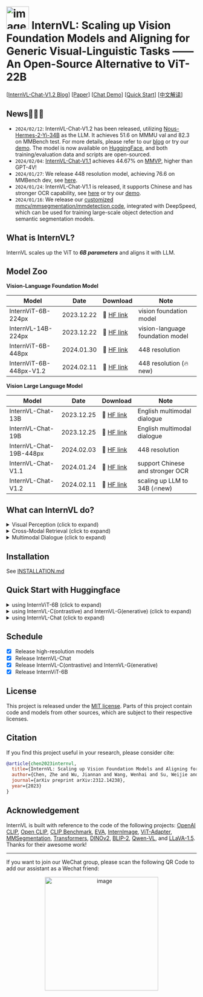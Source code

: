 # <img width="60" alt="image" src="https://github.com/OpenGVLab/InternVL/assets/8529570/5aa4cda8-b453-40a0-9336-17012b430ae8"> InternVL: Scaling up Vision Foundation Models and Aligning for Generic Visual-Linguistic Tasks —— An Open-Source Alternative to ViT-22B

\[[InternVL-Chat-V1.2 Blog](./BLOG.md)\]   \[[Paper](https://arxiv.org/abs/2312.14238)\]  \[[Chat Demo](https://internvl.opengvlab.com/)\]  \[[Quick Start](#quick-start-with-huggingface)\]  \[[中文解读](https://mp.weixin.qq.com/s/bdfAJRqOF9tUk8Vy9KC_XQ)\]

## News🚀🚀🚀

- `2024/02/12`: InternVL-Chat-V1.2 has been released, utilizing [Nous-Hermes-2-Yi-34B](https://huggingface.co/NousResearch/Nous-Hermes-2-Yi-34B) as the LLM. It achieves 51.6 on MMMU val and 82.3 on MMBench test. For more details, please refer to our [blog](BLOG.md) or try our [demo](https://internvl.opengvlab.com/). The model is now available on [HuggingFace](https://huggingface.co/OpenGVLab/InternVL-Chat-Chinese-V1-2), and both training/evaluation data and scripts are open-sourced.
- `2024/02/04`: [InternVL-Chat-V1.1](https://huggingface.co/OpenGVLab/InternVL-Chat-Chinese-V1-1) achieves 44.67% on [MMVP](https://github.com/tsb0601/MMVP), higher than GPT-4V!
- `2024/01/27`: We release 448 resolution model, achieving 76.6 on MMBench dev, see [here](https://github.com/OpenGVLab/InternVL/tree/main/internvl_chat#-evaluation-chinese-models).
- `2024/01/24`: InternVL-Chat-V1.1 is released, it supports Chinese and has stronger OCR capability, see [here](https://huggingface.co/OpenGVLab/InternVL-Chat-Chinese-V1-1) or try our [demo](https://internvl.opengvlab.com/).
- `2024/01/16`: We release our [customized mmcv/mmsegmentation/mmdetection code](https://github.com/OpenGVLab/InternVL-MMDetSeg), integrated with DeepSpeed, which can be used for training large-scale object detection and semantic segmentation models.

## What is InternVL?

InternVL scales up the ViT to _**6B parameters**_ and aligns it with LLM.

## Model Zoo

**Vision-Language Foundation Model**

| Model                   | Date       | Download                                                               | Note                             |
| ----------------------- | ---------- | ---------------------------------------------------------------------- | -------------------------------- |
| InternViT-6B-224px      | 2023.12.22 | 🤗 [HF link](https://huggingface.co/OpenGVLab/InternViT-6B-224px)      | vision foundation model          |
| InternVL-14B-224px      | 2023.12.22 | 🤗 [HF link](https://huggingface.co/OpenGVLab/InternVL-14B-224px)      | vision-language foundation model |
| InternViT-6B-448px      | 2024.01.30 | 🤗 [HF link](https://huggingface.co/OpenGVLab/InternViT-6B-448px)      | 448 resolution                   |
| InternViT-6B-448px-V1.2 | 2024.02.11 | 🤗 [HF link](https://huggingface.co/OpenGVLab/InternViT-6B-448px-V1-2) | 448 resolution (🔥new)           |

**Vision Large Language Model**

| Model                   | Date       | Download                                                                             | Note                             |
| ----------------------- | ---------- | ------------------------------------------------------------------------------------ | -------------------------------- |
| InternVL-Chat-13B       | 2023.12.25 | 🤗 [HF link](https://huggingface.co/OpenGVLab/InternVL-Chat-ViT-6B-Vicuna-7B)        | English multimodal dialogue      |
| InternVL-Chat-19B       | 2023.12.25 | 🤗 [HF link](https://huggingface.co/OpenGVLab/InternVL-Chat-ViT-6B-Vicuna-13B)       | English multimodal dialogue      |
| InternVL-Chat-19B-448px | 2024.02.03 | 🤗 [HF link](https://huggingface.co/OpenGVLab/InternVL-Chat-ViT-6B-Vicuna-13B-448px) | 448 resolution                   |
| InternVL-Chat-V1.1      | 2024.01.24 | 🤗 [HF link](https://huggingface.co/OpenGVLab/InternVL-Chat-Chinese-V1-1)            | support Chinese and stronger OCR |
| InternVL-Chat-V1.2      | 2024.02.11 | 🤗 [HF link](https://huggingface.co/OpenGVLab/InternVL-Chat-Chinese-V1-2)            | scaling up LLM to 34B (🔥new)    |

## What can InternVL do?

<details>
  <summary>Visual Perception (click to expand)</summary>

- Linear-Probe Image Classification [\[see details\]](./classification#-evaluation)

  ViT-22B uses the private JFT-3B dataset.

  | method              | #param | IN-1K | IN-ReaL | IN-V2 | IN-A | IN-R | IN-Sketch |
  | ------------------- | :----: | :---: | :-----: | :---: | :--: | :--: | :-------: |
  | OpenCLIP-G          |  1.8B  | 86.2  |  89.4   | 77.2  | 63.8 | 87.8 |   66.4    |
  | DINOv2-g            |  1.1B  | 86.5  |  89.6   | 78.4  | 75.9 | 78.8 |   62.5    |
  | EVA-01-CLIP-g       |  1.1B  | 86.5  |  89.3   | 77.4  | 70.5 | 87.7 |   63.1    |
  | MAWS-ViT-6.5B       |  6.5B  | 87.8  |    -    |   -   |  -   |  -   |     -     |
  | ViT-22B\*           | 21.7B  | 89.5  |  90.9   | 83.2  | 83.8 | 87.4 |     −     |
  | InternViT-6B (ours) |  5.9B  | 88.2  |  90.4   | 79.9  | 77.5 | 89.8 |   69.1    |

- Semantic Segmentation [\[see details\]](./segmentation#-evaluation)

  | method                | decoder | #param (train/total) | crop size | mIoU         |
  | --------------------- | :-----: | :------------------: | :-------: | ------------ |
  | OpenCLIP-G (frozen)   | Linear  |     0.3M / 1.8B      |    512    | 39.3         |
  | ViT-22B (frozen)      | Linear  |     0.9M / 21.7B     |    504    | 34.6         |
  | InternViT-6B (frozen) | Linear  |     0.5M / 5.9B      |    504    | 47.2 (+12.6) |
  | ViT-22B (frozen)      | UperNet |     0.8B / 22.5B     |    504    | 52.7         |
  | InternViT-6B (frozen) | UperNet |     0.4B / 6.3B      |    504    | 54.9 (+2.2)  |
  | ViT-22B               | UperNet |    22.5B / 22.5B     |    504    | 55.3         |
  | InternViT-6B          | UperNet |     6.3B / 6.3B      |    504    | 58.9 (+3.6)  |

- Zero-Shot Image Classification [\[see details\]](./clip_benchmark#imagenet-variants-and-objectnet)

  | method            | IN-1K | IN-A | IN-R | IN-V2 | IN-Sketch | ObjectNet |
  | ----------------- | :---: | :--: | :--: | :---: | :-------: | :-------: |
  | OpenCLIP-G        | 80.1  | 69.3 | 92.1 | 73.6  |   68.9    |   73.0    |
  | EVA-02-CLIP-E+    | 82.0  | 82.1 | 94.5 | 75.7  |   71.6    |   79.6    |
  | ViT-22B\*         | 85.9  | 90.1 | 96.0 | 80.9  |     −     |   87.6    |
  | InternVL-C (ours) | 83.2  | 83.8 | 95.5 | 77.3  |   73.9    |   80.6    |

- Multilingual Zero-Shot Image Classification [\[see details\]](./clip_benchmark#multilingual-imagenet-1k)

  EN: English, ZH: Chinese, JP: Japanese, Ar: Arabic, IT: Italian

  | method            | IN-1K (EN) | IN-1K (ZH) | IN-1K (JP) | IN-1K (AR) | IN-1K (IT) |
  | ----------------- | :--------: | :--------: | :--------: | :--------: | :--------: |
  | Taiyi-CLIP-ViT-H  |     -      |    54.4    |     -      |     -      |     -      |
  | WuKong-ViT-L-G    |     -      |    57.5    |     -      |     -      |     -      |
  | CN-CLIP-ViT-H     |     -      |    59.6    |     -      |     -      |     -      |
  | AltCLIP-ViT-L     |    74.5    |    59.6    |     -      |     -      |     -      |
  | EVA-02-CLIP-E+    |    82.0    |     -      |     -      |     -      |    41.2    |
  | OpenCLIP-XLM-R-H  |    77.0    |    55.7    |    53.1    |    37.0    |    56.8    |
  | InternVL-C (ours) |    83.2    |    64.5    |    61.5    |    44.9    |    65.7    |

- Zero-Shot Video Classification \[see details\]

  | method            | #frame | K400 | K600 | K700 |
  | ----------------- | :----: | :--: | :--: | :--: |
  | OpenCLIP-G        |   1    | 65.9 | 66.1 | 59.2 |
  | EVA-02-CLIP-E+    |   1    | 69.8 | 69.3 | 63.4 |
  | InternVL-C (ours) |   1    | 71.0 | 71.3 | 65.7 |
  | ViCLIP            |   8    | 75.7 | 73.5 | 66.4 |
  | InternVL-C (ours) |   8    | 79.4 | 78.8 | 71.5 |

</details>

<details>
  <summary>Cross-Modal Retrieval (click to expand)</summary>

- English Zero-Shot Image-Text Retrieval [\[see details\]](./clip_benchmark#flickr30k--coco)

  <table>
    <tr  align=center>
        <td rowspan="3" align=left><b>model</b></td>
        <td colspan="6" align=center><b>Flickr30K</b></td>
        <td colspan="6" align=center><b>COCO</b></td>
        <td rowspan="3" align=center><b>avg</b></td>

  </tr>
     <tr  align=center>
        <td colspan="3" align=center><b>image-to-text</b></td>
        <td colspan="3" align=center><b>text-to-image</b></td>
         <td colspan="3" align=center><b>image-to-text</b></td>
        <td colspan="3" align=center><b>text-to-image</b></td>
     </tr>
     <tr>
        <td>R@1</td>
        <td>R@5</td>
        <td>R@10</td>
        <td>R@1</td>
        <td>R@5</td>
        <td>R@10</td>
        <td>R@1</td>
        <td>R@5</td>
        <td>R@10</td>
        <td>R@1</td>
        <td>R@5</td>
        <td>R@10</td>
     </tr>

  <tr align=center>
        <td align=left>OpenCLIP-G</td>
        <td>92.9</td>
        <td>99.3</td>
        <td>99.8</td>
        <td>79.5</td>
        <td>95.0</td>
        <td>97.1</td>
        <td>67.3</td>
        <td>86.9</td>
        <td>92.6</td>
        <td>51.4</td>
        <td>74.9</td>
        <td>83.0</td>
        <td>85.0</td>
     </tr>
  <tr align=center>
        <td align=left>EVA-02-CLIP-E+</td>
        <td>93.9</td>
        <td>99.4</td>
        <td>99.8</td>
        <td>78.8</td>
        <td>94.2</td>
        <td>96.8</td>
        <td>68.8</td>
        <td>87.8</td>
        <td>92.8</td>
        <td>51.1</td>
        <td>75.0</td>
        <td>82.7</td>
        <td>85.1</td>
     </tr>
    <tr align=center>
        <td align=left>EVA-CLIP-8B</td>
        <td>95.6</td>
        <td>99.6</td>
        <td>99.9</td>
        <td>80.8</td>
        <td>95.5</td>
        <td>97.6</td>
        <td>70.3</td>
        <td>89.3</td>
        <td>93.9</td>
        <td>53.0</td>
        <td>76.0</td>
        <td>83.4</td>
        <td>86.2</td>
     </tr>
  <tr align=center>
        <td align=left>InternVL-C (ours)</td>
        <td>94.7</td>
        <td>99.6</td>
        <td>99.9</td>
        <td>81.7</td>
        <td>96.0</td>
        <td>98.2</td>
        <td>70.6</td>
        <td>89.0</td>
        <td>93.5</td>
        <td>54.1</td>
        <td>77.3</td>
        <td>84.6</td>
        <td>86.6</td>
     </tr>
  <tr align=center>
        <td align=left>InternVL-G (ours)</td>
        <td>95.7</td>
        <td>99.7</td>
        <td>99.9</td>
        <td>85.0</td>
        <td>97.0</td>
        <td>98.6</td>
        <td>74.9</td>
        <td>91.3</td>
        <td>95.2</td>
        <td>58.6</td>
        <td>81.3</td>
        <td>88.0</td>
        <td>88.8</td>
     </tr>

  </table>

- Chinese Zero-Shot Image-Text Retrieval [\[see details\]](./clip_benchmark#flickr30k-cn--coco-cn)

  <table>
    <tr  align=center>
        <td rowspan="3" align=left><b>model</b></td>
        <td colspan="6" align=center><b>Flickr30K-CN</b></td>
        <td colspan="6" align=center><b>COCO-CN</b></td>
        <td rowspan="3" align=center><b>avg</b></td>

  </tr>
     <tr  align=center>
        <td colspan="3" align=center><b>image-to-text</b></td>
        <td colspan="3" align=center><b>text-to-image</b></td>
         <td colspan="3" align=center><b>image-to-text</b></td>
        <td colspan="3" align=center><b>text-to-image</b></td>
     </tr>
     <tr>
        <td>R@1</td>
        <td>R@5</td>
        <td>R@10</td>
        <td>R@1</td>
        <td>R@5</td>
        <td>R@10</td>
        <td>R@1</td>
        <td>R@5</td>
        <td>R@10</td>
        <td>R@1</td>
        <td>R@5</td>
        <td>R@10</td>
     </tr>

  <tr align=center>
        <td align=left>CN-CLIP-ViT-H</td>
        <td>81.6</td>
        <td>97.5</td>
        <td>98.8</td>
        <td>71.2</td>
        <td>91.4</td>
        <td>95.5</td>
        <td>63.0</td>
        <td>86.6</td>
        <td>92.9</td>
        <td>69.2</td>
        <td>89.9</td>
        <td>96.1</td>
        <td>86.1</td>
     </tr>

  <tr align=center>
        <td align=left>OpenCLIP-XLM-R-H</td>
        <td>86.1</td>
        <td>97.5</td>
        <td>99.2</td>
        <td>71.0</td>
        <td>90.5</td>
        <td>94.9</td>
        <td>70.0</td>
        <td>91.5</td>
        <td>97.0</td>
        <td>66.1</td>
        <td>90.8</td>
        <td>96.0</td>
        <td>87.6</td>
     </tr>

  <tr align=center>
        <td align=left>InternVL-C (ours)</td>
        <td>90.3</td>
        <td>98.8</td>
        <td>99.7</td>
        <td>75.1</td>
        <td>92.9</td>
        <td>96.4</td>
        <td>68.8</td>
        <td>92.0</td>
        <td>96.7</td>
        <td>68.9</td>
        <td>91.9</td>
        <td>96.5</td>
        <td>89.0</td>
     </tr>
  <tr align=center>
        <td align=left>InternVL-G (ours)</td>
        <td>92.9</td>
        <td>99.4</td>
        <td>99.8</td>
        <td>77.7</td>
        <td>94.8</td>
        <td>97.3</td>
        <td>71.4</td>
        <td>93.9</td>
        <td>97.7</td>
        <td>73.8</td>
        <td>94.4</td>
        <td>98.1</td>
        <td>90.9</td>
     </tr>

  </table>

- Multilingual Zero-Shot Image-Text Retrieval on XTD [\[see details\]](./clip_benchmark#xtd)

  | method            |  EN  |  ES  |  FR  |  ZH  |  IT  |  KO  |  RU  |  JP  | average |
  | ----------------- | :--: | :--: | :--: | :--: | :--: | :--: | :--: | :--: | :-----: |
  | AltCLIP           | 95.4 | 94.1 | 92.9 | 95.1 | 94.2 | 94.4 | 91.8 | 91.7 |  93.7   |
  | OpenCLIP-XLM-R-H  | 97.3 | 96.1 | 94.5 | 94.7 | 96.0 | 90.2 | 93.9 | 94.0 |  94.6   |
  | InternVL-C (ours) | 97.3 | 95.7 | 95.1 | 95.6 | 96.0 | 92.2 | 93.3 | 95.5 |  95.1   |
  | InternVL-G (ours) | 98.6 | 97.7 | 96.5 | 96.7 | 96.9 | 95.1 | 94.8 | 96.1 |  96.6   |

</details>

<details>
  <summary>Multimodal Dialogue (click to expand)</summary>

- Compared with SOTA VLLMs
  
  | name               | image size | MMMU<br>(val) | MMMU<br>(test) | MathVista<br>(testmini) | MMB<br>(test) | MMB−CN<br>(test) | MMVP | MME      | ScienceQA<br>(image) | POPE | TextVQA | SEEDv1<br>(image) | VizWiz<br>(test) | GQA<br>(test) |
  | ------------------ | ---------- | ------------- | -------------- | ----------------------- | ------------- | ---------------- | ---- | -------- | -------------------- | ---- | ------- | ----------------- | ---------------- | ------------- |
  | GPT-4V\*           | unknown    | 56.8          | 55.7           | 49.9                    | 77.0          | 74.4             | 38.7 | 1409/517 | -                    | -    | 78.0    | 71.6              | -                | -             |
  | Gemini Ultra\*     | unknown    | 59.4          | -              | 53.0                    | -             | -                | -    | -        | -                    | -    | 82.3    | -                 | -                | -             |
  | Gemini Pro\*       | unknown    | 47.9          | -              | 45.2                    | 73.6          | 74.3             | 40.7 | 1497/437 | -                    | -    | 74.6    | 70.7              | -                | -             |
  | Qwen-VL-Plus\*     | unknown    | 45.2          | 40.8           | 43.3                    | 67.0          | 70.7             | -    | 1681/502 | -                    | -    | 78.9    | 65.7              | -                | -             |
  | Qwen-VL-Max\*      | unknown    | 51.4          | 46.8           | 51.0                    | 77.6          | 75.7             | -    | -        | -                    | -    | 79.5    | -                 | -                | -             |
  |                    |            |               |                |                         |               |                  |      |          |                      |      |         |                   |                  |               |
  | LLaVA-NEXT-34B     | 672x672    | 51.1          | 44.7           | 46.5                    | 79.3          | 79.0             | -    | 1631/397 | 81.8                 | 87.7 | 69.5    | 75.9              | 63.8             | 67.1          |
  | InternVL-Chat-V1.2 | 448x448    | 51.6          | 46.2           | 47.7                    | 82.2          | 81.2             | 56.7 | 1672/509 | 83.3                 | 88.0 | 69.7    | 75.6              | 60.0             | 64.0          |
  
  \* denotes proprietary models. MMBench results are collected from the [leaderboard](https://mmbench.opencompass.org.cn/leaderboard). In most benchmarks, InternVL-Chat-V1.2 achieves better performance than LLaVA-NeXT-34B.

- Zero-Shot Image Captioning [\[see details\]](./internvl_g#zero-shot-image-captioning)

  | method            | COCO  | Flickr30K | NoCaps |
  | ----------------- | :---: | :-------: | :----: |
  | Emu-I             | 117.7 |     -     |   -    |
  | DreamLLM          | 115.4 |     -     |   -    |
  | InternVL-G (ours) | 128.2 |   79.2    | 113.7  |

- Multimodal Benchmarks with Frozen LLM [\[see details\]](./internvl_chat#-evaluation)

  | method               | visual encoder | glue layer |  LLM  | res. | COCO  | Flickr | NoCaps | VQAv2 | GQA  | VizWiz | TextVQA |  MME   | POPE |
  | -------------------- | :------------: | :--------: | :---: | :--: | :---: | :----: | :----: | :---: | :--: | :----: | :-----: | :----: | :--: |
  | InstructBLIP         |     EVA-g      |  QFormer   | V-7B  | 224  |   –   |  82.4  | 123.1  |   –   | 49.2 |  34.5  |  50.1   |   –    |  –   |
  | BLIP-2               |     EVA-g      |  QFormer   | V-13B | 224  |   –   |  71.6  | 103.9  | 41.0  | 41.0 |  19.6  |  42.5   | 1293.8 | 85.3 |
  | InstructBLIP         |     EVA-g      |  QFormer   | V-13B | 224  |   –   |  82.8  | 121.9  |   –   | 49.5 |  33.4  |  50.7   | 1212.8 | 78.9 |
  | InternVL-Chat (ours) |    IViT-6B     |   QLLaMA   | V-7B  | 224  | 141.4 |  89.7  | 120.5  | 72.3  | 57.7 |  44.5  |  42.1   | 1298.5 | 85.2 |
  | InternVL-Chat (ours) |    IViT-6B     |   QLLaMA   | V-13B | 224  | 142.4 |  89.9  | 123.1  | 71.7  | 59.5 |  54.0  |  49.1   | 1317.2 | 85.4 |

- Multimodal Benchmarks with Trainable LLM [\[see details\]](./internvl_chat_llava)

  | method               | vision encoder |  LLM  | res. | VQAv2 | GQA  | VizWiz | SQA  | TextVQA | POPE |  MME   | MMB  | MMB<sub>CN</sub> | MMVet |
  | -------------------- | :------------: | :---: | :--: | :---: | :--: | :----: | :--: | :-----: | :--: | :----: | :--: | :--------------: | :---: |
  | LLaVA-1.5            |  CLIP-L-336px  | V-7B  | 336  | 78.5  | 62.0 |  50.0  | 66.8 |  58.2   | 85.9 | 1510.7 | 64.3 |       58.3       | 30.5  |
  | LLaVA-1.5            |  CLIP-L-336px  | V-13B | 336  | 80.0  | 63.3 |  53.6  | 71.6 |  61.3   | 85.9 | 1531.3 | 67.7 |       63.6       | 35.4  |
  | InternVL-Chat (ours) | IViT-6B-224px  | V-7B  | 336  | 79.3  | 62.9 |  52.5  | 66.2 |  57.0   | 86.4 | 1525.1 | 64.6 |       57.6       | 31.2  |
  | InternVL-Chat (ours) | IViT-6B-224px  | V-13B | 336  | 80.2  | 63.9 |  54.6  | 70.1 |  58.7   | 87.1 | 1546.9 | 66.5 |       61.9       | 33.7  |
  | InternVL-Chat (ours) | IViT-6B-448px  | V-13B | 448  | 82.0  | 64.1 |  60.1  | 71.6 |  64.8   | 87.2 | 1579.0 | 68.2 |       64.0       | 36.7  |

- Tiny LVLM [\[see details\]](https://github.com/OpenGVLab/Multi-Modality-Arena/tree/main/tiny_lvlm_evaluation)

  | Rank |                                        Model                                        |         Version          |   Score    |
  | :--: | :---------------------------------------------------------------------------------: | :----------------------: | :--------: |
  | 🏅️  |                **[InternVL](https://github.com/OpenGVLab/InternVL)**                |      InternVL-Chat       | **327.61** |
  |  🥈  |     **[InternLM-XComposer-VL](https://github.com/InternLM/InternLM-XComposer)**     | InternLM-XComposer-VL-7B | **322.51** |
  |  🥉  |                        **[Bard](https://bard.google.com/)**                         |           Bard           | **319.59** |
  |  4   |                  [Qwen-VL-Chat](https://github.com/QwenLM/Qwen-VL)                  |       Qwen-VL-Chat       |   316.81   |
  |  5   |                  [LLaVA-1.5](https://github.com/haotian-liu/LLaVA)                  |        Vicuna-7B         |   307.17   |
  |  6   | [InstructBLIP](https://github.com/salesforce/LAVIS/tree/main/projects/instructblip) |        Vicuna-7B         |   300.64   |
  |  7   |        [InternLM-XComposer](https://github.com/InternLM/InternLM-XComposer)         |  InternLM-XComposer-7B   |   288.89   |
  |  8   |        [BLIP2](https://github.com/salesforce/LAVIS/tree/main/projects/blip2)        |         FlanT5xl         |   284.72   |
  |  9   |                     [BLIVA](https://github.com/mlpc-ucsd/BLIVA)                     |        Vicuna-7B         |   284.17   |
  |  10  |                    [Lynx](https://github.com/bytedance/lynx-llm)                    |        Vicuna-7B         |   279.24   |

</details>

## Installation

See [INSTALLATION.md](./INSTALLATION.md)

## Quick Start with Huggingface

<details>
  <summary>using InternViT-6B (click to expand)</summary>

```python
import torch
from PIL import Image
from transformers import AutoModel, CLIPImageProcessor

model = AutoModel.from_pretrained(
    'OpenGVLab/InternViT-6B-224px',
    torch_dtype=torch.bfloat16,
    low_cpu_mem_usage=True,
    trust_remote_code=True).cuda().eval()

image = Image.open('./examples/image1.jpg').convert('RGB')

image_processor = CLIPImageProcessor.from_pretrained('OpenGVLab/InternViT-6B-224px')

pixel_values = image_processor(images=image, return_tensors='pt').pixel_values
pixel_values = pixel_values.to(torch.bfloat16).cuda()

outputs = model(pixel_values)
```

</details>

<details>
  <summary>using InternVL-C(ontrastive) and InternVL-G(enerative) (click to expand)</summary>

```python
import torch
from PIL import Image
from transformers import AutoModel, CLIPImageProcessor
from transformers import AutoTokenizer


model = AutoModel.from_pretrained(
    'OpenGVLab/InternVL-14B-224px',
    torch_dtype=torch.bfloat16,
    low_cpu_mem_usage=True,
    trust_remote_code=True).cuda().eval()

image_processor = CLIPImageProcessor.from_pretrained('OpenGVLab/InternVL-14B-224px')

tokenizer = AutoTokenizer.from_pretrained(
    'OpenGVLab/InternVL-14B-224px', use_fast=False, add_eos_token=True)
tokenizer.pad_token_id = 0  # set pad_token_id to 0

images = [
    Image.open('./examples/image1.jpg').convert('RGB'),
    Image.open('./examples/image2.jpg').convert('RGB'),
    Image.open('./examples/image3.jpg').convert('RGB')
]
prefix = 'summarize:'
texts = [
    prefix + 'a photo of a red panda',  # English
    prefix + '一张熊猫的照片',  # Chinese
    prefix + '二匹の猫の写真'  # Japanese
]

pixel_values = image_processor(images=images, return_tensors='pt').pixel_values
pixel_values = pixel_values.to(torch.bfloat16).cuda()
input_ids = tokenizer(texts, return_tensors='pt', max_length=80,
                      truncation=True, padding='max_length').input_ids.cuda()

# InternVL-C
logits_per_image, logits_per_text = model(
    image=pixel_values, text=input_ids, mode='InternVL-C')
probs = logits_per_image.softmax(dim=-1)
# tensor([[9.9609e-01, 5.2185e-03, 6.0070e-08],
#         [2.2949e-02, 9.7656e-01, 5.9903e-06],
#         [3.2932e-06, 7.4863e-05, 1.0000e+00]], device='cuda:0',
#        dtype=torch.bfloat16, grad_fn=<SoftmaxBackward0>)

# InternVL-G
logits_per_image, logits_per_text = model(
    image=pixel_values, text=input_ids, mode='InternVL-G')
probs = logits_per_image.softmax(dim=-1)
# tensor([[9.9609e-01, 3.1738e-03, 3.6322e-08],
#         [8.6060e-03, 9.9219e-01, 2.8759e-06],
#         [1.7583e-06, 3.1233e-05, 1.0000e+00]], device='cuda:0',
#        dtype=torch.bfloat16, grad_fn=<SoftmaxBackward0>)

# please set add_eos_token to False for generation
tokenizer.add_eos_token = False
image = Image.open('./examples/image1.jpg').convert('RGB')
pixel_values = image_processor(images=image, return_tensors='pt').pixel_values
pixel_values = pixel_values.to(torch.bfloat16).cuda()

tokenized = tokenizer("English caption:", return_tensors='pt')
pred = model.generate(
    pixel_values=pixel_values,
    input_ids=tokenized.input_ids.cuda(),
    attention_mask=tokenized.attention_mask.cuda(),
    num_beams=5,
    min_new_tokens=8,
)
caption = tokenizer.decode(pred[0].cpu(), skip_special_tokens=True).strip()
# English caption: a red panda sitting on top of a wooden platform
```

</details>

<details>
  <summary>using InternVL-Chat (click to expand)</summary>

```python
import torch
from PIL import Image
from transformers import AutoModel, CLIPImageProcessor
from transformers import AutoTokenizer

path = "OpenGVLab/InternVL-Chat-Chinese-V1-1"
model = AutoModel.from_pretrained(
    path,
    torch_dtype=torch.bfloat16,
    low_cpu_mem_usage=True,
    trust_remote_code=True,
    device_map='auto').eval()

tokenizer = AutoTokenizer.from_pretrained(path)
image = Image.open('./examples/image2.jpg').convert('RGB')
image = image.resize((448, 448))
image_processor = CLIPImageProcessor.from_pretrained(path)

pixel_values = image_processor(images=image, return_tensors='pt').pixel_values
pixel_values = pixel_values.to(torch.bfloat16).cuda()

generation_config = dict(
    num_beams=1,
    max_new_tokens=512,
    do_sample=False,
)

question = "请详细描述图片"
response = model.chat(tokenizer, pixel_values, question, generation_config)
```

</details>

## Schedule

- [x] Release high-resolution models
- [x] Release InternVL-Chat
- [x] Release InternVL-C(ontrastive) and InternVL-G(enerative)
- [x] Release InternViT-6B

## License

This project is released under the [MIT license](LICENSE). Parts of this project contain code and models from other sources, which are subject to their respective licenses.

## Citation

If you find this project useful in your research, please consider cite:

```BibTeX
@article{chen2023internvl,
  title={InternVL: Scaling up Vision Foundation Models and Aligning for Generic Visual-Linguistic Tasks},
  author={Chen, Zhe and Wu, Jiannan and Wang, Wenhai and Su, Weijie and Chen, Guo and Xing, Sen and Zhong, Muyan and Zhang, Qinglong and Zhu, Xizhou and Lu, Lewei and Li, Bin and Luo, Ping and Lu, Tong and Qiao, Yu and Dai, Jifeng},
  journal={arXiv preprint arXiv:2312.14238},
  year={2023}
}
```

## Acknowledgement

InternVL is built with reference to the code of the following projects: [OpenAI CLIP](https://github.com/openai/CLIP), [Open CLIP](https://github.com/mlfoundations/open_clip), [CLIP Benchmark](https://github.com/LAION-AI/CLIP_benchmark), [EVA](https://github.com/baaivision/EVA/tree/master), [InternImage](https://github.com/OpenGVLab/InternImage), [ViT-Adapter](https://github.com/czczup/ViT-Adapter), [MMSegmentation](https://github.com/open-mmlab/mmsegmentation), [Transformers](https://github.com/huggingface/transformers), [DINOv2](https://github.com/facebookresearch/dinov2), [BLIP-2](https://github.com/salesforce/LAVIS/tree/main/projects/blip2), [Qwen-VL](https://github.com/QwenLM/Qwen-VL/tree/master/eval_mm), and [LLaVA-1.5](https://github.com/haotian-liu/LLaVA). Thanks for their awesome work!

______________________________________________________________________

If you want to join our WeChat group, please scan the following QR Code to add our assistant as a Wechat friend:

<p align="center"><img width="300" alt="image" src="https://github.com/OpenGVLab/DragGAN/assets/26198430/e3f0807f-956a-474e-8fd2-1f7c22d73997"></p>
